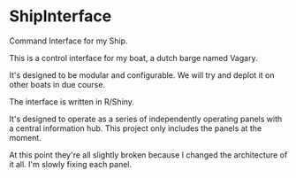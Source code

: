 # ShipInterface
Command Interface for my Ship. 

This is a control interface for my boat, a dutch barge named Vagary.

It's designed to be modular and configurable. 
We will try and deplot it on other boats in due course.

The interface is written in R/Shiny.

It's designed to operate as a series of independently operating panels with a central information hub.
This project only includes the panels at the moment.

At this point they're all slightly broken because I changed the architecture of it all. I'm slowly fixing each panel.

